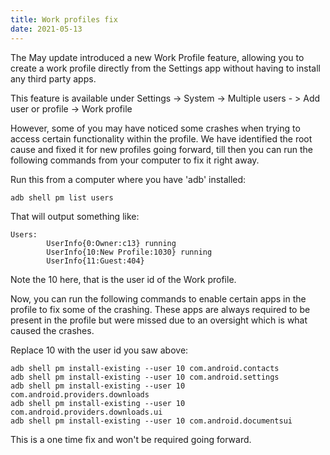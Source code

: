 ```yaml
---
title: Work profiles fix
date: 2021-05-13
---
```


The May update introduced a new Work Profile feature, allowing you to create a work profile directly from the Settings app without having to install any third party apps.

This feature is available under Settings -> System -> Multiple users - > Add user or profile -> Work profile

However, some of you may have noticed some crashes when trying to access certain functionality within the profile. We have identified the root cause and fixed it for new profiles going forward, till then you can run the following commands from your computer to fix it right away.

Run this from a computer where you have 'adb' installed:

```
adb shell pm list users
```

That will output something like:

```
Users:
        UserInfo{0:Owner:c13} running
        UserInfo{10:New Profile:1030} running
        UserInfo{11:Guest:404}
```

Note the 10 here, that is the user id of the Work profile.

Now, you can run the following commands to enable certain apps in the profile to fix some of the crashing. These apps are always required to be present in the profile but were missed due to an oversight which is what caused the crashes.

Replace 10 with the user id you saw above:

```
adb shell pm install-existing --user 10 com.android.contacts
adb shell pm install-existing --user 10 com.android.settings
adb shell pm install-existing --user 10 com.android.providers.downloads
adb shell pm install-existing --user 10 com.android.providers.downloads.ui
adb shell pm install-existing --user 10 com.android.documentsui
```

This is a one time fix and won't be required going forward.